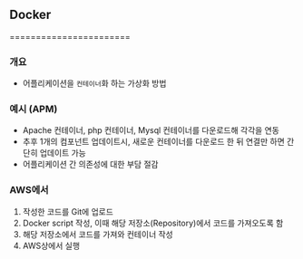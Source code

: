 ## Docker
=======================
### 개요
* 어플리케이션을 `컨테이너`화 하는 가상화 방법

### 예시 (APM)
* Apache 컨테이너, php 컨테이너, Mysql 컨테이너를 다운로드해 각각을 연동
* 추후 1개의 컴포넌트 업데이트시, 새로운 컨테이너를 다운로드 한 뒤 연결만 하면 간단히 업데이트 가능
* 어플리케이션 간 의존성에 대한 부담 절감

### AWS에서
1. 작성한 코드를 Git에 업로드
2. Docker script 작성, 이때 해당 저장소(Repository)에서 코드를 가져오도록 함
3. 해당 저장소에서 코드를 가져와 컨테이너 작성
4. AWS상에서 실행